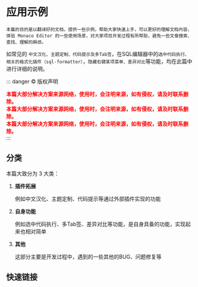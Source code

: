 # 应用示例

<backTop/>

    本篇的目的是以翻译好的文档，提供一些示例，帮助大家快速上手，可以更好的理解文档内容，体验 Monaco Editor 的一些使用场景，对大家项目开发过程有所帮助，避免一些文章搜索、查找、理解的麻烦。
    
如常见的 `中文汉化、主题定制、代码提示及多Tab签`，在SQL编辑器中的`选中代码执行、相关的格式化插件（sql-formatter）`，`隐藏右键某项菜单、差异对比`等功能，均在此篇中进行详细的说明。

::: danger © 版权声明
<div style='color:red;font-weight:bold;'>本篇大部分解决方案来源网络，使用时，会注明来源，如有侵权，请及时联系删除。</div>
<div style='color:red;font-weight:bold;'>本篇大部分解决方案来源网络，使用时，会注明来源，如有侵权，请及时联系删除。</div>
<div style='color:red;font-weight:bold;'>本篇大部分解决方案来源网络，使用时，会注明来源，如有侵权，请及时联系删除。</div>
:::





## 分类

本篇大致分为 3 大类：
1. **插件拓展**
    
    例如中文汉化、主题定制、代码提示等通过外部插件实现的功能

2. **自身功能**
    
    例如选中代码执行、多Tab签、差异对比等功能，是自身具备的功能，实现起来也相对简单
    
3. **其他**
    
    这部分主要是开发过程中，遇到的一些其他的BUG、问题修复等



## 快速链接
<script setup>
const data = [
   {icon:"D", title: "中文汉化", link: "/example/plugins/I18n.html" },
   {icon:"D", title: "主题定制", link: "/example/plugins/Theme.html" },
   {icon:"D", title: "格式化插件", link: "/example/plugins/Formatter.html" },
   {icon:"D", title: "隐藏右键某项菜单", link: "/example/func/HiddenMenu.html" },
   {icon:"D", title: "差异对比", link: "/example/func/Diff.html" },
   {icon:"D", title: "多 Tab 标签", link: "/example/func/Tabs.html" },
   {icon:"D", title: "UnexpectedUsage报错", link: "/example/other/UnexpectedUsage.html" },
];

</script>
<dataItems :data="data" />

<!-- 
    相关可参考文件：
    https://juejin.cn/post/7329353489678680103?searchId=2024072509524948EB7026F368D6B89D06#heading-6
    https://juejin.cn/post/7376514713742819378?searchId=2024072509524948EB7026F368D6B89D06
    https://blog.csdn.net/violetjack0808/article/details/138083552
 -->